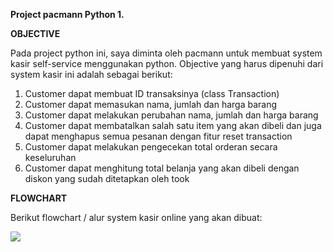**Project pacmann Python 1.**

**OBJECTIVE**

Pada project python ini, saya diminta oleh pacmann untuk membuat system kasir self-service menggunakan python. Objective yang harus dipenuhi dari system kasir ini adalah sebagai berikut:

1. Customer dapat membuat ID transaksinya (class Transaction)
2. Customer dapat memasukan nama, jumlah dan harga barang
3. Customer dapat melakukan perubahan nama, jumlah dan harga barang
4. Customer dapat membatalkan salah satu item yang akan dibeli dan juga dapat menghapus semua pesanan dengan fitur reset transaction
5. Customer dapat melakukan pengecekan total orderan secara keseluruhan
6. Customer dapat menghitung total belanja yang akan dibeli dengan diskon yang sudah ditetapkan oleh took

**FLOWCHART**

Berikut flowchart / alur system kasir online yang akan dibuat:

![](RackMultipart20230103-1-1pa1y_html_6d063da423c67d01.png)
